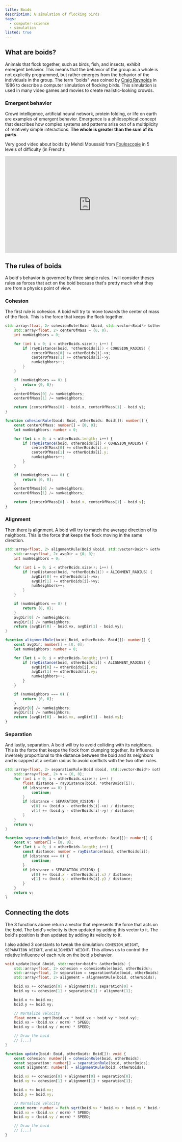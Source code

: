 ```yaml
---
title: Boids
description: A simulation of flocking birds
tags:
  - computer-science
  - simulation
listed: true
---
```


<script>
  import Boids from './boids/Boids.svelte';
  import CodeBlock from '$lib/components/CodeBlock.svelte';
  import MultiLangCodeBlock from '$lib/components/MultiLangCodeBlock.svelte';
</script>

## What are boids?

Animals that flock together, such as birds, fish, and insects, exhibit emergent behavior. This means that the behavior of the group as a whole is not explicitly programmed, but rather emerges from the behavior of the individuals in the group. The term "boids" was coined by [Craig Reynolds](https://fr.wikipedia.org/wiki/Craig_Reynolds) in 1986 to describe a computer simulation of flocking birds.
This simulation is used in many video games and movies to create realistic-looking crowds.

### Emergent behavior

Crowd intelligence, artificial neural network, protein folding, or life on earth are examples of emergent behavior. Emergence is a philosophical concept that describes how complex systems and patterns arise out of a multiplicity of relatively simple interactions. **The whole is greater than the sum of its parts.**

<Boids/>

Very good video about boids by Mehdi Moussaid from [Fouloscopie](https://www.youtube.com/@Fouloscopie) in 5 levels of difficulty (in French):

<div class="flex justify-center">
  <iframe width="560" height="315" src="https://www.youtube.com/embed/Ch7VxxTBe1c?si=OUbHv3_f3D8n98Wa" credentialless title="YouTube video player" frameborder="0" allow="accelerometer; autoplay; clipboard-write; encrypted-media; gyroscope; picture-in-picture; web-share" allowfullscreen></iframe>
</div>

## The rules of boids

A boid's behavior is governed by three simple rules. I will consider theses rules as forces that act on the boid because that's pretty much what they are from a physics point of view.

### Cohesion

The first rule is cohesion. A boid will try to move towards the center of mass of the flock. This is the force that keeps the flock together.

<MultiLangCodeBlock>

```cpp
std::array<float, 2> cohesionRule(Boid &boid, std::vector<Boid*> &otherBoids) {
	std::array<float, 2> centerOfMass = {0, 0};
	int numNeighbors = 0;

	for (int i = 0; i < otherBoids.size(); i++) {
		if (rayDistance(boid, *otherBoids[i]) < COHESION_RADIUS) {
			centerOfMass[0] += otherBoids[i]->x;
			centerOfMass[1] += otherBoids[i]->y;
			numNeighbors++;
		}
	}

	if (numNeighbors == 0) {
		return {0, 0};
	}
	centerOfMass[0] /= numNeighbors;
	centerOfMass[1] /= numNeighbors;

	return {centerOfMass[0] - boid.x, centerOfMass[1] - boid.y};
}
```

```ts
function cohesionRule(boid: Boid, otherBoids: Boid[]): number[] {
	const centerOfMass: number[] = [0, 0];
	let numNeighbors: number = 0;

	for (let i = 0; i < otherBoids.length; i++) {
		if (rayDistance(boid, otherBoids[i]) < COHESION_RADIUS) {
			centerOfMass[0] += otherBoids[i].x;
			centerOfMass[1] += otherBoids[i].y;
			numNeighbors++;
		}
	}

	if (numNeighbors === 0) {
		return [0, 0];
	}
	centerOfMass[0] /= numNeighbors;
	centerOfMass[1] /= numNeighbors;

	return [centerOfMass[0] - boid.x, centerOfMass[1] - boid.y];
}
```

</MultiLangCodeBlock>

### Alignment

Then there is alignment. A boid will try to match the average direction of its neighbors. This is the force that keeps the flock moving in the same direction.

<MultiLangCodeBlock>

```cpp
std::array<float, 2> alignmentRule(Boid &boid, std::vector<Boid*> &otherBoids) {
	std::array<float, 2> avgDir = {0, 0};
	int numNeighbors = 0;

	for (int i = 0; i < otherBoids.size(); i++) {
		if (rayDistance(boid, *otherBoids[i]) < ALIGNMENT_RADIUS) {
			avgDir[0] += otherBoids[i]->vx;
			avgDir[1] += otherBoids[i]->vy;
			numNeighbors++;
		}
	}

	if (numNeighbors == 0) {
		return {0, 0};
	}
	avgDir[0] /= numNeighbors;
	avgDir[1] /= numNeighbors;
	return {avgDir[0] - boid.vx, avgDir[1] - boid.vy};
}
```

```ts
function alignmentRule(boid: Boid, otherBoids: Boid[]): number[] {
	const avgDir: number[] = [0, 0];
	let numNeighbors: number = 0;

	for (let i = 0; i < otherBoids.length; i++) {
		if (rayDistance(boid, otherBoids[i]) < ALIGNMENT_RADIUS) {
			avgDir[0] += otherBoids[i].vx;
			avgDir[1] += otherBoids[i].vy;
			numNeighbors++;
		}
	}

	if (numNeighbors === 0) {
		return [0, 0];
	}
	avgDir[0] /= numNeighbors;
	avgDir[1] /= numNeighbors;
	return [avgDir[0] - boid.vx, avgDir[1] - boid.vy];
}
```

</MultiLangCodeBlock>

### Separation

And lastly, separation. A boid will try to avoid colliding with its neighbors. This is the force that keeps the flock from clumping together.
Its influence is inversely proportional to the distance between the boid and its neighbors and is capped at a certain radius to avoid conflicts with the two other rules.

<MultiLangCodeBlock>

```cpp
std::array<float, 2> separationRule(Boid &boid, std::vector<Boid*> &otherBoids) {
	std::array<float, 2> v = {0, 0};
	for (int i = 0; i < otherBoids.size(); i++) {
		float distance = rayDistance(boid, *otherBoids[i]);
		if (distance == 0) {
			continue;
		}
		if (distance < SEPARATION_VISION) {
			v[0] += (boid.x - otherBoids[i]->x) / distance;
			v[1] += (boid.y - otherBoids[i]->y) / distance;
		}
	}
	return v;
}
```

```ts
function separationRule(boid: Boid, otherBoids: Boid[]): number[] {
	const v: number[] = [0, 0];
	for (let i = 0; i < otherBoids.length; i++) {
		const distance: number = rayDistance(boid, otherBoids[i]);
		if (distance === 0) {
			continue;
		}
		if (distance < SEPARATION_VISION) {
			v[0] += (boid.x - otherBoids[i].x) / distance;
			v[1] += (boid.y - otherBoids[i].y) / distance;
		}
	}
	return v;
}
```

</MultiLangCodeBlock>

## Connecting the dots

The 3 functions above return a vector that represents the force that acts on the boid. The boid's velocity is then updated by adding this vector to it. The boid's position is then updated by adding its velocity to it.

I also added 3 constants to tweak the simulation: `COHESION_WEIGHT`, `SEPARATION_WEIGHT`, and `ALIGNMENT_WEIGHT`. This allows us to control the relative influence of each rule on the boid's behavior.

<MultiLangCodeBlock>

```cpp
void update(boid &boid, std::vector<boid*> &otherBoids) {
	std::array<float, 2> cohesion = cohesionRule(boid, otherBoids);
	std::array<float, 2> separation = separationRule(boid, otherBoids);
	std::array<float, 2> alignment = alignmentRule(boid, otherBoids);

	boid.vx += cohesion[0] + alignment[0]; separation[0] +
	boid.vy += cohesion[1] + separation[1] + alignment[1];

	boid.x += boid.vx;
	boid.y += boid.vy;

	// Normalize velocity
	float norm = sqrt(boid.vx * boid.vx + boid.vy * boid.vy);
	boid.vx = (boid.vx / norm) * SPEED;
	boid.vy = (boid.vy / norm) * SPEED;

	// Draw the boid
	// [...]
}
```

```ts
function update(boid: Boid, otherBoids: Boid[]): void {
	const cohesion: number[] = cohesionRule(boid, otherBoids);
	const separation: number[] = separationRule(boid, otherBoids);
	const alignment: number[] = alignmentRule(boid, otherBoids);

	boid.vx += cohesion[0] + alignment[0] + separation[0];
	boid.vy += cohesion[1] + alignment[1] + separation[1];

	boid.x += boid.vx;
	boid.y += boid.vy;

	// Normalize velocity
	const norm: number = Math.sqrt(boid.vx * boid.vx + boid.vy * boid.vy);
	boid.vx = (boid.vx / norm) * SPEED;
	boid.vy = (boid.vy / norm) * SPEED;

	// Draw the boid
	// [...]
}
```

</MultiLangCodeBlock>
